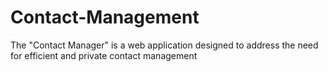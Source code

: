 # Contact-Management
The "Contact Manager" is a web application designed to address the need for efficient and private contact management
